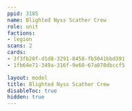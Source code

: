 ```yaml
---
ppid: 3185
name: Blighted Nyss Scather Crew
role: unit
factions:
- legion
scans: 2
cards:
- 3f3fb20f-d1d8-3291-8458-fb5041bbd391
- 1fb64e71-349a-316f-9e60-67a078dbccf5

layout: model
title: Blighted Nyss Scather Crew
disableToc: true
hidden: true
---
```

